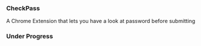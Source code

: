 ### CheckPass
A Chrome Extension that lets you have a look at password before submitting

### Under Progress
